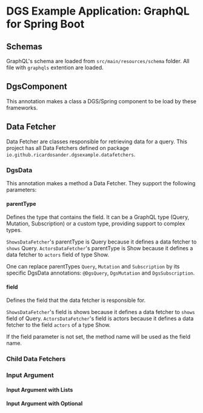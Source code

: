 # DGS Example Application: GraphQL for Spring Boot

## Schemas
GraphQL's schema are loaded from `src/main/resources/schema` folder. All file with `graphqls` extention are loaded.

## DgsComponent
This annotation makes a class a DGS/Spring component to be load by these frameworks. 

## Data Fetcher
Data Fetcher are classes responsible for retrieving data for a query. This project has all Data Fetchers defined on
package `io.github.ricardosander.dgsexample.datafetchers`.

### DgsData
This annotation makes a method a Data Fetcher. They support the following 
parameters:

#### parentType
Defines the type that contains the field. It can be a GraphQL type (Query, Mutation, Subscription) or a custom type, 
providing support to complex types.

`ShowsDataFetcher`'s parentType is Query because it defines a data fetcher to `shows` Query.
`ActorsDataFetcher`'s parentType is Show because it defines a data fetcher to `actors` field of type Show. 

One can replace parentTypes `Query`, `Mutation` and `Subscription` by its specific DgsData annotations: `@DgsQuery`, 
`DgsMutation` and `DgsSubscription`. 

#### field

Defines the field that the data fetcher is responsible for.

`ShowsDataFetcher`'s field is shows because it defines a data fetcher to `shows` field of Query.
`ActorsDataFetcher`'s field is actors because it defines a data fetcher to the field `actors` of a type Show.

If the field parameter is not set, the method name will be used as the field name.

### Child Data Fetchers

### Input Argument

#### Input Argument with Lists

#### Input Argument with Optional

